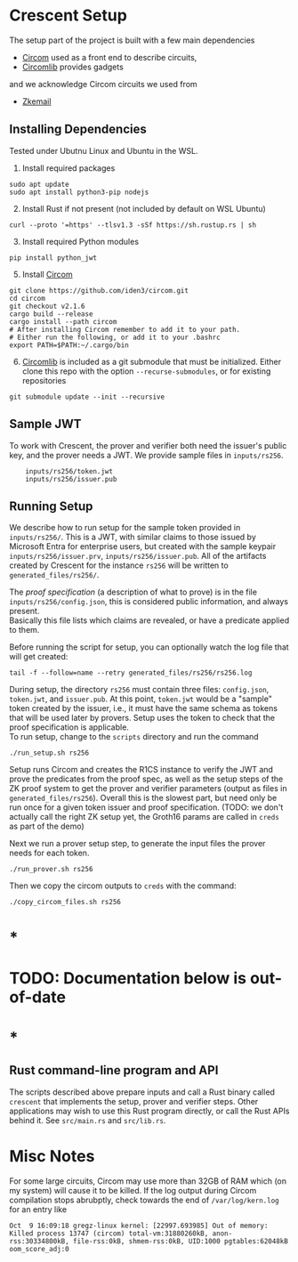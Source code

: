 
# Crescent Setup


The setup part of the project is built with a few main dependencies

- [Circom](https://github.com/iden3/circom) used as a front end to describe circuits,
- [Circomlib](https://github.com/iden3/circomlib) provides gadgets


and we acknowledge Circom circuits we used from
- [Zkemail](https://github.com/zkemail/zk-email-verify/tree/main) 


## Installing Dependencies
Tested under Ubutnu Linux and Ubuntu in the WSL.

1. Install required packages 
```
sudo apt update
sudo apt install python3-pip nodejs
```

2. Install Rust if not present (not included by default on WSL Ubuntu)
```
curl --proto '=https' --tlsv1.3 -sSf https://sh.rustup.rs | sh
```

3. Install required Python modules
```
pip install python_jwt
```

5. Install [Circom](https://github.com/iden3/circom) 

```
git clone https://github.com/iden3/circom.git
cd circom
git checkout v2.1.6
cargo build --release
cargo install --path circom
# After installing Circom remember to add it to your path.
# Either run the following, or add it to your .bashrc
export PATH=$PATH:~/.cargo/bin
```

6. [Circomlib](https://github.com/iden3/circomlib) is included as a git submodule that must be initialized. 
Either clone this repo with the option `--recurse-submodules`, or for existing repositories
```
git submodule update --init --recursive
```


## Sample JWT
To work with Crescent, the prover and verifier both need the issuer's public key, and the prover needs a JWT. 
We provide sample files in `inputs/rs256`.
```
    inputs/rs256/token.jwt
    inputs/rs256/issuer.pub
```

## Running Setup
We describe how to run setup for the sample token provided in `inputs/rs256/`.  This is a JWT, with similar claims to those issued by Microsoft Entra for enterprise users, but created with the sample keypair `inputs/rs256/issuer.prv`, `inputs/rs256/issuer.pub`.
All of the artifacts created by Crescent for the instance  `rs256` will be written to `generated_files/rs256/`. 

The *proof specification* (a description of what to prove) is in the file `inputs/rs256/config.json`, 
this is considered public information, and always present.  
Basically this file lists which claims are revealed, or have a predicate applied to them.

Before running the script for setup, you can optionally watch the log file that will get created:
```
tail -f --follow=name --retry generated_files/rs256/rs256.log
```

During setup, the directory `rs256` must contain three files: `config.json`, `token.jwt`, and `issuer.pub`. 
At this point, `token.jwt` would be a "sample" token created by the issuer, i.e., it must have the same schema as tokens that will
be used later by provers.  Setup uses the token to check that the proof specification is applicable.  
To run setup, change to the `scripts` directory and run the command
```
./run_setup.sh rs256
```
Setup runs Circom and creates the R1CS instance to verify the JWT and prove the predicates from the proof spec, as well
as the setup steps of the ZK proof system to get the prover and verifier parameters (output as files in `generated_files/rs256`). 
Overall this is the slowest part, but need only be run once for a given token issuer and proof specification. 
(TODO: we don't actually call the right ZK setup yet, the Groth16 params are called in `creds` as part of the demo)

Next we run a prover setup step, to generate the input files the prover needs for each token.
```
./run_prover.sh rs256
```

Then we copy the circom outputs to `creds` with the command:
```
./copy_circom_files.sh rs256
```



# *
# TODO: Documentation below is out-of-date
# *


## Rust command-line program and API
The scripts described above prepare inputs and call a Rust binary called `crescent` that implements the setup, prover and verifier steps. Other applications may wish to 
use this Rust program directly, or call the Rust APIs behind it. See `src/main.rs` and `src/lib.rs`. 


# Misc Notes
For some large circuits, Circom may use more than 32GB of RAM which (on my system) will cause it to be killed. 
If the log output during Circom compilation stops abrubptly, check towards the end of `/var/log/kern.log`
for an entry like 
```
Oct  9 16:09:18 gregz-linux kernel: [22997.693985] Out of memory: Killed process 13747 (circom) total-vm:31880260kB, anon-rss:30334800kB, file-rss:0kB, shmem-rss:0kB, UID:1000 pgtables:62048kB oom_score_adj:0
```


